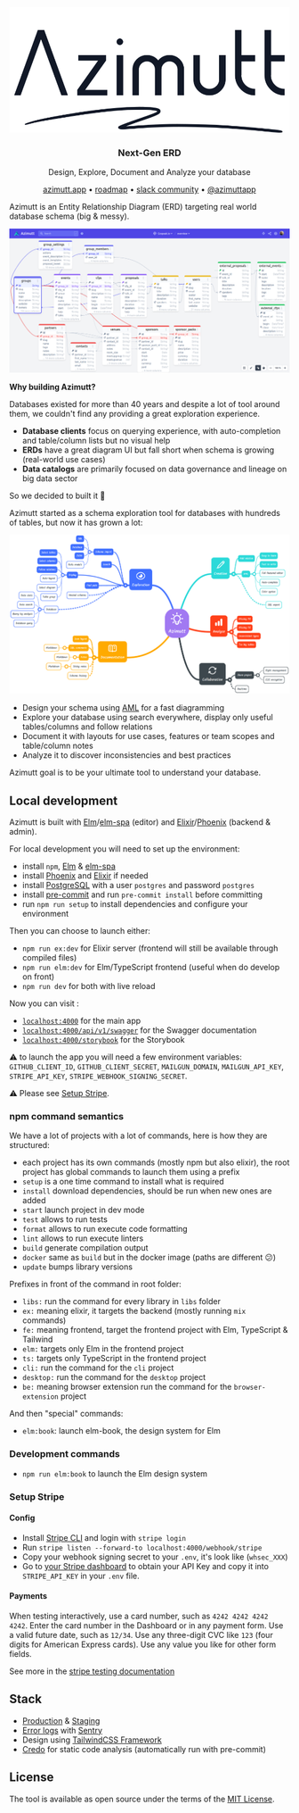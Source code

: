 <p align="center">
    <a href="https://azimutt.app" target="_blank" rel="noopener">
        <picture>
          <source media="(prefers-color-scheme: dark)" srcset="backend/priv/static/images/logo_light.svg">
          <source media="(prefers-color-scheme: light)" srcset="backend/priv/static/images/logo_dark.svg">
          <img alt="Azimutt logo" src="backend/priv/static/images/logo_dark.svg">
        </picture>
    </a>
</p>
<h3 align="center">Next-Gen ERD</h3>
<p align="center">Design, Explore, Document and Analyze your database</p>

<p align="center">
  <a href="https://azimutt.app" target="_blank" rel="noopener">azimutt.app</a> •
  <a href="https://github.com/orgs/azimuttapp/projects/5" target="_blank" rel="noopener">roadmap</a> •
  <a href="https://azimutt.app/slack" target="_blank" rel="noopener">slack community</a> •
  <a href="https://twitter.com/azimuttapp" target="_blank" rel="noopener">@azimuttapp</a>
</p>

Azimutt is an Entity Relationship Diagram (ERD) targeting real world database schema (big & messy).

[![Azimutt screenshot](docs/_assets/azimutt-screenshot-gospeak.png)](https://azimutt.app/gallery/gospeak)

**Why building Azimutt?**

Databases existed for more than 40 years and despite a lot of tool around them, we couldn't find any providing a great exploration experience.

- **Database clients** focus on querying experience, with auto-completion and table/column lists but no visual help
- **ERDs** have a great diagram UI but fall short when schema is growing (real-world use cases)
- **Data catalogs** are primarily focused on data governance and lineage on big data sector

So we decided to built it 💪

Azimutt started as a schema exploration tool for databases with hundreds of tables, but now it has grown a lot:

[![Azimutt roadmap](docs/_assets/azimutt-roadmap.png)](https://mm.tt/map/2434161843?t=N2yWZj1pc1)

- Design your schema using [AML](docs/aml/README.md) for a fast diagramming
- Explore your database using search everywhere, display only useful tables/columns and follow relations
- Document it with layouts for use cases, features or team scopes and table/column notes
- Analyze it to discover inconsistencies and best practices

Azimutt goal is to be your ultimate tool to understand your database.

## Local development

Azimutt is built with [Elm](https://elm-lang.org)/[elm-spa](https://www.elm-spa.dev) (editor) and [Elixir](https://elixir-lang.org)/[Phoenix](https://www.phoenixframework.org) (backend & admin).

For local development you will need to set up the environment:

- install `npm`, [Elm](https://guide.elm-lang.org/install/elm.html) & [elm-spa](https://www.elm-spa.dev)
- install [Phoenix](https://hexdocs.pm/phoenix/installation.html) and [Elixir](https://elixir-lang.org/install.html) if needed
- install [PostgreSQL](https://www.postgresql.org/download) with a user `postgres` and password `postgres`
- install [pre-commit](https://pre-commit.com) and run `pre-commit install` before committing
- run `npm run setup` to install dependencies and configure your environment

Then you can choose to launch either:

- `npm run ex:dev` for Elixir server (frontend will still be available through compiled files)
- `npm run elm:dev` for Elm/TypeScript frontend (useful when do develop on front)
- `npm run dev` for both with live reload

Now you can visit :

- [`localhost:4000`](http://localhost:4000) for the main app
- [`localhost:4000/api/v1/swagger`](http://localhost:4000/api/swagger) for the Swagger documentation
- [`localhost:4000/storybook`](http://localhost:4000/storybook) for the Storybook

⚠️ to launch the app you will need a few environment variables: `GITHUB_CLIENT_ID`, `GITHUB_CLIENT_SECRET`, `MAILGUN_DOMAIN`, `MAILGUN_API_KEY`, `STRIPE_API_KEY`, `STRIPE_WEBHOOK_SIGNING_SECRET`.

⚠️ Please see [Setup Stripe](#setup-stripe).

### npm command semantics

We have a lot of projects with a lot of commands, here is how they are structured:

- each project has its own commands (mostly npm but also elixir), the root project has global commands to launch them using a prefix
- `setup` is a one time command to install what is required
- `install` download dependencies, should be run when new ones are added
- `start` launch project in dev mode
- `test` allows to run tests
- `format` allows to run execute code formatting
- `lint` allows to run execute linters
- `build` generate compilation output
- `docker` same as `build` but in the docker image (paths are different 😕)
- `update` bumps library versions

Prefixes in front of the command in root folder:

- `libs:` run the command for every library in `libs` folder
- `ex:` meaning elixir, it targets the backend (mostly running `mix` commands)
- `fe:` meaning frontend, target the frontend project with Elm, TypeScript & Tailwind
- `elm:` targets only Elm in the frontend project
- `ts:` targets only TypeScript in the frontend project
- `cli:` run the command for the `cli` project
- `desktop:` run the command for the `desktop` project
- `be:` meaning browser extension run the command for the `browser-extension` project

And then "special" commands:

- `elm:book`: launch elm-book, the design system for Elm

### Development commands

- `npm run elm:book` to launch the Elm design system

### Setup Stripe

#### Config

- Install [Stripe CLI](https://stripe.com/docs/stripe-cli) and login with `stripe login`
- Run `stripe listen --forward-to localhost:4000/webhook/stripe`
- Copy your webhook signing secret to your `.env`, it's look like (`whsec_XXX`)
- Go to [your Stripe dashboard](https://dashboard.stripe.com/test/apikeys) to obtain your API Key and copy it into `STRIPE_API_KEY` in your `.env` file.

#### Payments

When testing interactively, use a card number, such as `4242 4242 4242 4242`. Enter the card number in the Dashboard or in any payment form.
Use a valid future date, such as `12/34`.
Use any three-digit CVC like `123` (four digits for American Express cards).
Use any value you like for other form fields.

See more in the [stripe testing documentation](https://stripe.com/docs/testing)

## Stack

* [Production](https://azimutt.app) & [Staging](https://azimutt.dev)
* [Error logs](https://sentry.io/organizations/azimuttapp/issues/?project=6635088) with [Sentry](https://sentry.io)
* Design using [TailwindCSS Framework](https://tailwindcss.com)
* [Credo](http://credo-ci.org) for static code analysis (automatically run with pre-commit)

## License

The tool is available as open source under the terms of the [MIT License](https://opensource.org/licenses/MIT).
